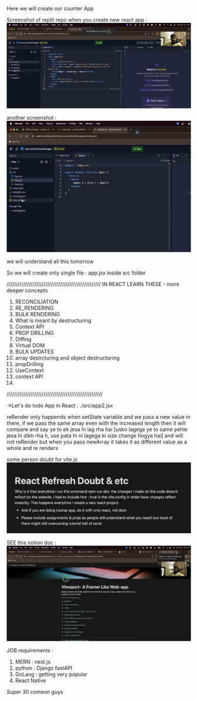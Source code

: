 Here we will create our counter App

Screenshot of replit repo when you create new react app : ![alt text](image.png)

another screenshot : ![alt text](image-1.png)


we will understand all this tomorrow

So we will create only single file : app.jsx inside src folder


///////////////////////////////////////////////////
IN REACT LEARN THESE  - more deeper concepts
1. RECONCILIATION
2. RE_RENDERING
3. BULK RENDERING
4. What is meant by destructuring
5. Context API
6. PROP DRILLING
7. Diffing
8. Virtual DOM
9. BULK UPDATES
10. array destrcturing and object destructuring
11. propDrilling
12. UseContext
13. context API
14. 
////////////////////////////////////////////////////



->Let's do todo App in React : ./src/app2.jsx

reRender only happends when setState variable and we pass a new value in there, if we pass the same array even with the increased length then it will compare and say ye to ek jesa hi lag rha hai [usko lagega ye to same pehle jesa hi dikh rha h, use pata hi ni lagega ki size change hogya hai] and will not reRender but when you pass newArray it takes it as different value as a whole and re renders 


some person doubt for vite.js![alt text](image-2.png)


SEE this notion doc :![alt text](image-3.png)


JOB requirements :
1. MERN : nest.js
2. python : Django fastAPI
3. GoLang : getting very popular 
4. React Native

Super 30 comeon guys
